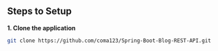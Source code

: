## Steps to Setup

**1. Clone the application**

```bash
git clone https://github.com/coma123/Spring-Boot-Blog-REST-API.git
```
